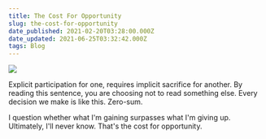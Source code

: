 ```yaml
---
title: The Cost For Opportunity
slug: the-cost-for-opportunity
date_published: 2021-02-20T03:28:00.000Z
date_updated: 2021-06-25T03:32:42.000Z
tags: Blog
---
```


![](https://mcusercontent.com/13d6f824588a2db77eb01adbf/images/388f1973-58c1-4421-bce4-f994e37f8287.gif)

Explicit participation for one, requires implicit sacrifice for another. By reading this sentence, you are choosing not to read something else. Every decision we make is like this. Zero-sum.

I question whether what I'm gaining surpasses what I'm giving up. Ultimately, I'll never know. That's the cost for opportunity.
